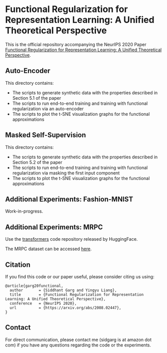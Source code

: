 # Functional Regularization for Representation Learning: A Unified Theoretical Perspective

This is the official repository accompanying the NeurIPS 2020 Paper [Functional Regularization for Representation Learning: A Unified Theoretical Perspective](https://arxiv.org/abs/2008.02447). 

## Auto-Encoder

This directory contains:
- The scripts to generate synthetic data with the properties described in Section 5.1 of the paper
- The scripts to run end-to-end training and training with functional regularization via an auto-encoder
- The scripts to plot the t-SNE visualization graphs for the functional approximations

## Masked Self-Supervision

This directory contains:
- The scripts to generate synthetic data with the properties described in Section 5.2 of the paper
- The scripts to run end-to-end training and training with functional regularization via masking the first input component
- The scripts to plot the t-SNE visualization graphs for the functional approximations

## Additional Experiments: Fashion-MNIST

Work-in-progress.

## Additional Experiments: MRPC

Use the [transformers](https://github.com/huggingface/transformers) code repository released by HuggingFace.

The MRPC dataset can be accessed [here](https://www.microsoft.com/en-us/download/details.aspx?id=52398).

## Citation 

If you find this code or our paper useful, please consider citing us using: 

```
@article{garg20functional,
  author       = {Siddhant Garg and Yingyu Liang},
  title        = {Functional Regularization for Representation Learning: A Unified Theoretical Perspective},
  conference   = {NeurIPS 2020},
  url          = {https://arxiv.org/abs/2008.02447},
}
```

## Contact

For direct communication, please contact me (sidgarg is at amazon dot com) if you have any questions regarding the code or the experiments.
